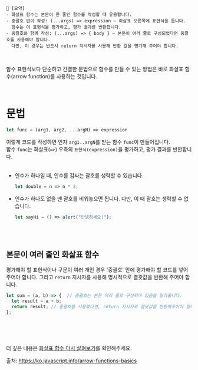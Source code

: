 ```
📍 [요약]
- 화살표 함수는 본문이 한 줄인 함수를 작성할 때 유용합니다.
- 중괄호 없이 작성: (...args) => expression – 화살표 오른쪽에 표현식을 둡니다.   
  함수는 이 표현식을 평가하고, 평가 결과를 반환합니다.
- 중괄호와 함께 작성: (...args) => { body } – 본문이 여러 줄로 구성되었다면 중괄호를 사용해야 합니다. 
  다만, 이 경우는 반드시 return 지시자를 사용해 반환 값을 명기해 주어야 합니다.
```
<br/>

함수 표현식보다 단순하고 간결한 문법으로 함수를 만들 수 있는 방법은 바로 화살표 함수(arrow function)를 사용하는 것입니다. 

<br/>

# 문법
```js
let func = (arg1, arg2, ...argN) => expression
```
이렇게 코드를 작성하면 인자 `arg1..argN`를 받는 함수 `func`이 만들어집니다.    
함수 `func`는 화살표(`=>`) 우측의 `표현식(expression)`을 평가하고, 평가 결과를 반환합니다.   
<br/>

- 인수가 하나일 때, 인수를 감싸는 괄호를 생략할 수 있습니다.    
  ```js
  let double = n => n * 2;
  ```
- 인수가 하나도 없을 땐 괄호를 비워놓으면 됩니다. 다만, 이 때 괄호는 생략할 수 없습니다.    
  ```js
  let sayHi = () => alert("안녕하세요!");
  ```

<br/><br/>

## 본문이 여러 줄인 화살표 함수
평가해야 할 표현식이나 구문이 여러 개인 경우 '중괄호' 안에 평가해야 할 코드를 넣어주어야 합니다. 
그리고 `return` 지시자를 사용해 명시적으로 결괏값을 반환해 주어야 합니다.
```js
let sum = (a, b) => {  // 중괄호는 본문 여러 줄로 구성되어 있음을 알려줍니다.
  let result = a + b;
  return result; // 중괄호를 사용했다면, return 지시자로 결괏값을 반환해주어야 합니다.
};
```


<br/><br/><br/>

더 깊은 내용은 [화살표 함수 다시 살펴보기](https://ko.javascript.info/arrow-functions)를 확인해주세요.    

출처: https://ko.javascript.info/arrow-functions-basics
